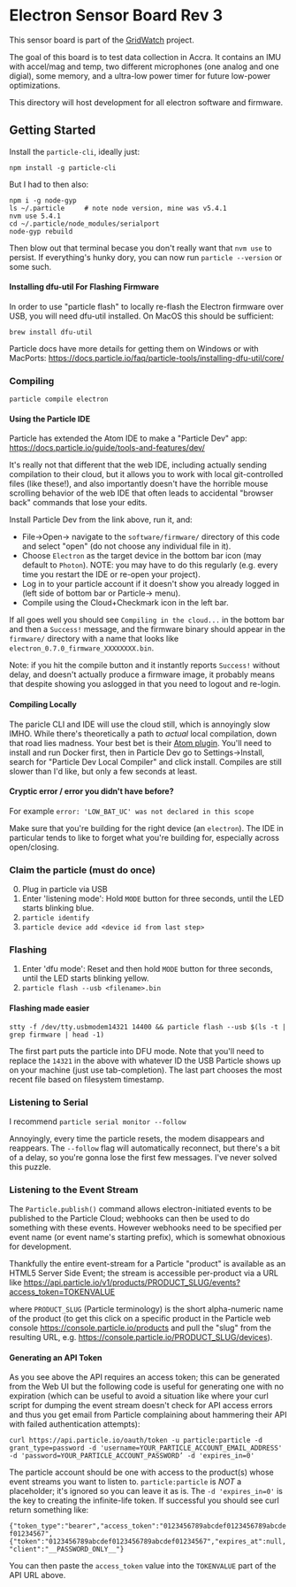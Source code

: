 # Electron Sensor Board Rev 3
This sensor board is part of the [GridWatch](http://grid.watch) project.

The goal of this board is to test data collection in Accra. It contains 
an IMU with accel/mag and temp, two different microphones (one analog and
one digial), some memory, and a ultra-low power timer for future low-power 
optimizations. 

This directory will host development for all electron software and firmware.


Getting Started
---------------

Install the `particle-cli`, ideally just:

    npm install -g particle-cli

But I had to then also:

    npm i -g node-gyp
    ls ~/.particle     # note node version, mine was v5.4.1
    nvm use 5.4.1
    cd ~/.particle/node_modules/serialport
    node-gyp rebuild

Then blow out that terminal becase you don't really want that `nvm use` to persist.
If everything's hunky dory, you can now run `particle --version` or some such.

#### Installing dfu-util For Flashing Firmware

In order to use "particle flash" to locally re-flash the Electron firmware over USB, you will need dfu-util installed. On MacOS this should be sufficient:

    brew install dfu-util
    
Particle docs have more details for getting them on Windows or with MacPorts: https://docs.particle.io/faq/particle-tools/installing-dfu-util/core/

### Compiling

    particle compile electron
    
#### Using the Particle IDE

Particle has extended the Atom IDE to make a "Particle Dev" app: https://docs.particle.io/guide/tools-and-features/dev/

It's really not that different that the web IDE, including actually sending compilation to their cloud, but it allows you to work with local git-controlled files (like these!), and also importantly doesn't have the horrible mouse scrolling behavior of the web IDE that often leads to accidental "browser back" commands that lose your edits.

Install Particle Dev from the link above, run it, and:

* File->Open-> navigate to the `software/firmware/` directory of this code and select "open" (do not choose any individual file in it).
* Choose `Electron` as the target device in the bottom bar icon (may default to `Photon`). NOTE: you may have to do this regularly (e.g. every time you restart the IDE or re-open your project).
* Log in to your particle account if it doesn't show you already logged in (left side of bottom bar or Particle-> menu).
* Compile using the Cloud+Checkmark icon in the left bar.
    
If all goes well you should see `Compiling in the cloud...` in the bottom bar and then a `Success!` message, and the firmware binary should appear in the `firmware/` directory with a name that looks like `electron_0.7.0_firmware_XXXXXXXX.bin`.

Note: if you hit the compile button and it instantly reports `Success!` without delay, and doesn't actually produce a firmware image, it probably means that despite showing you aslogged in that you need to logout and re-login.

#### Compiling Locally

The paricle CLI and IDE will use the cloud still, which is annoyingly slow IMHO.
While there's theoretically a path to _actual_ local compilation, down that road
lies madness. Your best bet is their [Atom plugin](https://atom.io/packages/particle-dev-local-compiler).
You'll need to install and run Docker first, then in Particle Dev go to Settings->Install, search for 
"Particle Dev Local Compiler" and click install. Compiles are still slower than I'd like,
but only a few seconds at least. 

#### Cryptic error / error you didn't have before?

For example `error: 'LOW_BAT_UC' was not declared in this scope`

Make sure that you're building for the right device (an `electron`).
The IDE in particular tends to like to forget what you're building for,
especially across open/closing.

### Claim the particle (must do once)

  0. Plug in particle via USB
  1. Enter 'listening mode': Hold `MODE` button for three seconds, until the
     LED starts blinking blue.
  2. `particle identify`
  3. `particle device add <device id from last step>`

### Flashing

  1. Enter 'dfu mode': Reset and then hold `MODE` button for three seconds,
     until the LED starts blinking yellow.
  2. `particle flash --usb <filename>.bin`
  
#### Flashing made easier

`stty -f /dev/tty.usbmodem14321 14400 && particle flash --usb $(ls -t | grep firmware | head -1)`

The first part puts the particle into DFU mode. Note that you'll need to replace the `14321` in the above with whatever ID the USB Particle shows up on your machine (just use tab-completion).  The last part chooses the most
recent file based on filesystem timestamp.
  
### Listening to Serial

I recommend `particle serial monitor --follow`

Annoyingly, every time the particle resets, the modem disappears and reappears.
The `--follow` flag will automatically reconnect, but there's a bit of a delay,
so you're gonna lose the first few messages. I've never solved this puzzle.

### Listening to the Event Stream

The `Particle.publish()` command allows electron-initiated events to be published to the Particle Cloud; webhooks can then be used to do something with these events. However webhooks need to be specified per event name (or event name's starting prefix), which is somewhat obnoxious for development. 

Thankfully the entire event-stream for a Particle "product" is available as an HTML5 Server Side Event; the stream is accessible per-product via a URL like https://api.particle.io/v1/products/PRODUCT_SLUG/events?access_token=TOKENVALUE

where `PRODUCT_SLUG` (Particle terminology) is the short alpha-numeric name of the product (to get this click on a specific product in the Particle web console https://console.particle.io/products and pull the "slug" from the resulting URL, e.g. https://console.particle.io/PRODUCT_SLUG/devices).

#### Generating an API Token

As you see above the API requires an access token; this can be generated from the Web UI but the following code is useful for generating one with no expiration (which can be useful to avoid a situation like where your curl script for dumping the event stream doesn't check for API access errors and thus you get email from Particle complaining about hammering their API with failed authentication attempts):

`curl https://api.particle.io/oauth/token -u particle:particle -d grant_type=password -d 'username=YOUR_PARTICLE_ACCOUNT_EMAIL_ADDRESS' -d 'password=YOUR_PARTICLE_ACCOUNT_PASSWORD’ -d 'expires_in=0'`

The particle account should be one with access to the product(s) whose event streams you want to listen to. `particle:particle` is *NOT* a placeholder; it's ignored so you can leave it as is. The `-d 'expires_in=0'` is the key to creating the infinite-life token. If successful you should see curl return something like:

`{"token_type":"bearer","access_token":"0123456789abcdef0123456789abcdef01234567",
{"token":"0123456789abcdef0123456789abcdef01234567","expires_at":null,"client":"__PASSWORD_ONLY__"}`

You can then paste the `access_token` value into the `TOKENVALUE` part of the API URL above.





